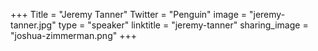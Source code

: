 +++
Title = "Jeremy Tanner"
Twitter = "Penguin"
image = "jeremy-tanner.jpg"
type = "speaker"
linktitle = "jeremy-tanner"
sharing_image = "joshua-zimmerman.png"
+++
